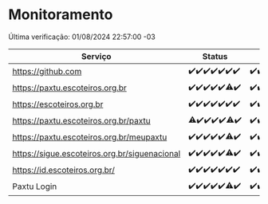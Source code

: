 # Monitoramento

Última verificação: 01/08/2024 22:57:00 -03

|Serviço|Status|Últimas 24h|
|---|---|---|
|https://github.com|<span title="2024-07-26: OK=24">✔️</span><span title="2024-07-27: OK=24">✔️</span><span title="2024-07-28: OK=23">✔️</span><span title="2024-07-29: OK=24">✔️</span><span title="2024-07-30: OK=24">✔️</span><span title="2024-07-31: OK=24">✔️</span><span title="2024-08-01: OK=1">✔️</span>|<span title="31/07/2024 23:04:00 -03 : 200">✔️</span><span title="01/08/2024 00:08:00 -03 : 200">✔️</span><span title="01/08/2024 01:09:00 -03 : 200">✔️</span><span title="01/08/2024 02:07:00 -03 : 200">✔️</span><span title="01/08/2024 03:10:00 -03 : 200">✔️</span><span title="01/08/2024 04:07:00 -03 : 200">✔️</span><span title="01/08/2024 05:10:00 -03 : 200">✔️</span><span title="01/08/2024 06:06:00 -03 : 200">✔️</span><span title="01/08/2024 07:07:00 -03 : 200">✔️</span><span title="01/08/2024 08:07:00 -03 : 200">✔️</span><span title="01/08/2024 09:13:00 -03 : 200">✔️</span><span title="01/08/2024 10:11:00 -03 : 200">✔️</span><span title="01/08/2024 11:07:00 -03 : 200">✔️</span><span title="01/08/2024 12:07:00 -03 : 200">✔️</span><span title="01/08/2024 13:08:00 -03 : 200">✔️</span><span title="01/08/2024 14:07:00 -03 : 200">✔️</span><span title="01/08/2024 15:09:00 -03 : 200">✔️</span><span title="01/08/2024 16:04:00 -03 : 200">✔️</span><span title="01/08/2024 17:08:00 -03 : 200">✔️</span><span title="01/08/2024 18:07:00 -03 : 200">✔️</span><span title="01/08/2024 19:06:00 -03 : 200">✔️</span><span title="01/08/2024 20:07:00 -03 : 200">✔️</span><span title="01/08/2024 21:34:00 -03 : 200">✔️</span><span title="01/08/2024 22:57:00 -03 : 200">✔️</span>|
|https://paxtu.escoteiros.org.br|<span title="2024-07-26: OK=24">✔️</span><span title="2024-07-27: OK=24">✔️</span><span title="2024-07-28: OK=23">✔️</span><span title="2024-07-29: OK=24">✔️</span><span title="2024-07-30: OK=24">✔️</span><span title="2024-07-31: OK=23, Falhas=1">⚠️</span><span title="2024-08-01: OK=1">✔️</span>|<span title="31/07/2024 23:04:00 -03 : 200">✔️</span><span title="01/08/2024 00:08:00 -03 : 200">✔️</span><span title="01/08/2024 01:09:00 -03 : 200">✔️</span><span title="01/08/2024 02:07:00 -03 : 200">✔️</span><span title="01/08/2024 03:10:00 -03 : 200">✔️</span><span title="01/08/2024 04:07:00 -03 : 200">✔️</span><span title="01/08/2024 05:10:00 -03 : 200">✔️</span><span title="01/08/2024 06:06:00 -03 : 200">✔️</span><span title="01/08/2024 07:07:00 -03 : 200">✔️</span><span title="01/08/2024 08:07:00 -03 : 200">✔️</span><span title="01/08/2024 09:13:00 -03 : 200">✔️</span><span title="01/08/2024 10:11:00 -03 : 200">✔️</span><span title="01/08/2024 11:07:00 -03 : 200">✔️</span><span title="01/08/2024 12:07:00 -03 : 200">✔️</span><span title="01/08/2024 13:08:00 -03 : 200">✔️</span><span title="01/08/2024 14:07:00 -03 : 200">✔️</span><span title="01/08/2024 15:09:00 -03 : 200">✔️</span><span title="01/08/2024 16:04:00 -03 : 200">✔️</span><span title="01/08/2024 17:08:00 -03 : 200">✔️</span><span title="01/08/2024 18:07:00 -03 : 200">✔️</span><span title="01/08/2024 19:06:00 -03 : 200">✔️</span><span title="01/08/2024 20:07:00 -03 : 200">✔️</span><span title="01/08/2024 21:34:00 -03 : 200">✔️</span><span title="01/08/2024 22:57:00 -03 : 200">✔️</span>|
|https://escoteiros.org.br|<span title="2024-07-26: OK=24">✔️</span><span title="2024-07-27: OK=24">✔️</span><span title="2024-07-28: OK=23">✔️</span><span title="2024-07-29: OK=24">✔️</span><span title="2024-07-30: OK=24">✔️</span><span title="2024-07-31: OK=24">✔️</span><span title="2024-08-01: OK=1">✔️</span>|<span title="31/07/2024 23:04:00 -03 : 200">✔️</span><span title="01/08/2024 00:08:00 -03 : 200">✔️</span><span title="01/08/2024 01:09:00 -03 : 200">✔️</span><span title="01/08/2024 02:07:00 -03 : 200">✔️</span><span title="01/08/2024 03:10:00 -03 : 200">✔️</span><span title="01/08/2024 04:07:00 -03 : 200">✔️</span><span title="01/08/2024 05:10:00 -03 : 200">✔️</span><span title="01/08/2024 06:06:00 -03 : 200">✔️</span><span title="01/08/2024 07:07:00 -03 : 200">✔️</span><span title="01/08/2024 08:07:00 -03 : 200">✔️</span><span title="01/08/2024 09:13:00 -03 : 200">✔️</span><span title="01/08/2024 10:11:00 -03 : 200">✔️</span><span title="01/08/2024 11:07:00 -03 : 200">✔️</span><span title="01/08/2024 12:07:00 -03 : 200">✔️</span><span title="01/08/2024 13:08:00 -03 : 200">✔️</span><span title="01/08/2024 14:07:00 -03 : 200">✔️</span><span title="01/08/2024 15:09:00 -03 : 200">✔️</span><span title="01/08/2024 16:04:00 -03 : 200">✔️</span><span title="01/08/2024 17:08:00 -03 : 200">✔️</span><span title="01/08/2024 18:07:00 -03 : 200">✔️</span><span title="01/08/2024 19:06:00 -03 : 200">✔️</span><span title="01/08/2024 20:07:00 -03 : 200">✔️</span><span title="01/08/2024 21:34:00 -03 : 200">✔️</span><span title="01/08/2024 22:57:00 -03 : 200">✔️</span>|
|https://paxtu.escoteiros.org.br/paxtu|<span title="2024-07-26: OK=23, Falhas=1">⚠️</span><span title="2024-07-27: OK=24">✔️</span><span title="2024-07-28: OK=23">✔️</span><span title="2024-07-29: OK=24">✔️</span><span title="2024-07-30: OK=24">✔️</span><span title="2024-07-31: OK=23, Falhas=1">⚠️</span><span title="2024-08-01: OK=1">✔️</span>|<span title="31/07/2024 23:04:00 -03 : 200">✔️</span><span title="01/08/2024 00:08:00 -03 : 200">✔️</span><span title="01/08/2024 01:09:00 -03 : 200">✔️</span><span title="01/08/2024 02:07:00 -03 : 200">✔️</span><span title="01/08/2024 03:10:00 -03 : 200">✔️</span><span title="01/08/2024 04:07:00 -03 : 200">✔️</span><span title="01/08/2024 05:10:00 -03 : 200">✔️</span><span title="01/08/2024 06:06:00 -03 : 200">✔️</span><span title="01/08/2024 07:07:00 -03 : 200">✔️</span><span title="01/08/2024 08:07:00 -03 : 200">✔️</span><span title="01/08/2024 09:13:00 -03 : 200">✔️</span><span title="01/08/2024 10:11:00 -03 : 200">✔️</span><span title="01/08/2024 11:07:00 -03 : 200">✔️</span><span title="01/08/2024 12:07:00 -03 : 200">✔️</span><span title="01/08/2024 13:08:00 -03 : 200">✔️</span><span title="01/08/2024 14:07:00 -03 : 200">✔️</span><span title="01/08/2024 15:09:00 -03 : 200">✔️</span><span title="01/08/2024 16:04:00 -03 : 200">✔️</span><span title="01/08/2024 17:08:00 -03 : 200">✔️</span><span title="01/08/2024 18:07:00 -03 : 200">✔️</span><span title="01/08/2024 19:06:00 -03 : 200">✔️</span><span title="01/08/2024 20:07:00 -03 : 200">✔️</span><span title="01/08/2024 21:34:00 -03 : 200">✔️</span><span title="01/08/2024 22:57:00 -03 : 200">✔️</span>|
|https://paxtu.escoteiros.org.br/meupaxtu|<span title="2024-07-26: OK=24">✔️</span><span title="2024-07-27: OK=24">✔️</span><span title="2024-07-28: OK=23">✔️</span><span title="2024-07-29: OK=24">✔️</span><span title="2024-07-30: OK=24">✔️</span><span title="2024-07-31: OK=23, Falhas=1">⚠️</span><span title="2024-08-01: OK=1">✔️</span>|<span title="31/07/2024 23:04:00 -03 : 200">✔️</span><span title="01/08/2024 00:08:00 -03 : 200">✔️</span><span title="01/08/2024 01:09:00 -03 : 200">✔️</span><span title="01/08/2024 02:07:00 -03 : 200">✔️</span><span title="01/08/2024 03:10:00 -03 : 200">✔️</span><span title="01/08/2024 04:07:00 -03 : 200">✔️</span><span title="01/08/2024 05:10:00 -03 : 200">✔️</span><span title="01/08/2024 06:06:00 -03 : 200">✔️</span><span title="01/08/2024 07:07:00 -03 : 200">✔️</span><span title="01/08/2024 08:07:00 -03 : 200">✔️</span><span title="01/08/2024 09:13:00 -03 : 200">✔️</span><span title="01/08/2024 10:11:00 -03 : 200">✔️</span><span title="01/08/2024 11:07:00 -03 : 200">✔️</span><span title="01/08/2024 12:07:00 -03 : 200">✔️</span><span title="01/08/2024 13:08:00 -03 : 200">✔️</span><span title="01/08/2024 14:07:00 -03 : 200">✔️</span><span title="01/08/2024 15:09:00 -03 : 200">✔️</span><span title="01/08/2024 16:04:00 -03 : 200">✔️</span><span title="01/08/2024 17:08:00 -03 : 200">✔️</span><span title="01/08/2024 18:07:00 -03 : 200">✔️</span><span title="01/08/2024 19:06:00 -03 : 200">✔️</span><span title="01/08/2024 20:07:00 -03 : 200">✔️</span><span title="01/08/2024 21:34:00 -03 : 200">✔️</span><span title="01/08/2024 22:57:00 -03 : 200">✔️</span>|
|https://sigue.escoteiros.org.br/siguenacional|<span title="2024-07-26: OK=24">✔️</span><span title="2024-07-27: OK=24">✔️</span><span title="2024-07-28: OK=23">✔️</span><span title="2024-07-29: OK=24">✔️</span><span title="2024-07-30: OK=24">✔️</span><span title="2024-07-31: OK=23, Falhas=1">⚠️</span><span title="2024-08-01: OK=1">✔️</span>|<span title="31/07/2024 23:04:00 -03 : 200">✔️</span><span title="01/08/2024 00:08:00 -03 : 200">✔️</span><span title="01/08/2024 01:09:00 -03 : 200">✔️</span><span title="01/08/2024 02:07:00 -03 : 200">✔️</span><span title="01/08/2024 03:10:00 -03 : 200">✔️</span><span title="01/08/2024 04:07:00 -03 : 200">✔️</span><span title="01/08/2024 05:10:00 -03 : 200">✔️</span><span title="01/08/2024 06:06:00 -03 : 200">✔️</span><span title="01/08/2024 07:07:00 -03 : 200">✔️</span><span title="01/08/2024 08:07:00 -03 : 200">✔️</span><span title="01/08/2024 09:13:00 -03 : 200">✔️</span><span title="01/08/2024 10:11:00 -03 : 200">✔️</span><span title="01/08/2024 11:07:00 -03 : 200">✔️</span><span title="01/08/2024 12:07:00 -03 : 200">✔️</span><span title="01/08/2024 13:08:00 -03 : 200">✔️</span><span title="01/08/2024 14:07:00 -03 : 200">✔️</span><span title="01/08/2024 15:09:00 -03 : 200">✔️</span><span title="01/08/2024 16:04:00 -03 : 200">✔️</span><span title="01/08/2024 17:08:00 -03 : 200">✔️</span><span title="01/08/2024 18:07:00 -03 : 200">✔️</span><span title="01/08/2024 19:06:00 -03 : 200">✔️</span><span title="01/08/2024 20:07:00 -03 : 200">✔️</span><span title="01/08/2024 21:34:00 -03 : 200">✔️</span><span title="01/08/2024 22:57:00 -03 : 200">✔️</span>|
|https://id.escoteiros.org.br/|<span title="2024-07-26: OK=24">✔️</span><span title="2024-07-27: OK=24">✔️</span><span title="2024-07-28: OK=23">✔️</span><span title="2024-07-29: OK=24">✔️</span><span title="2024-07-30: OK=24">✔️</span><span title="2024-07-31: OK=24">✔️</span><span title="2024-08-01: OK=1">✔️</span>|<span title="31/07/2024 23:04:00 -03 : 200">✔️</span><span title="01/08/2024 00:08:00 -03 : 200">✔️</span><span title="01/08/2024 01:09:00 -03 : 200">✔️</span><span title="01/08/2024 02:07:00 -03 : 200">✔️</span><span title="01/08/2024 03:10:00 -03 : 200">✔️</span><span title="01/08/2024 04:07:00 -03 : 200">✔️</span><span title="01/08/2024 05:10:00 -03 : 200">✔️</span><span title="01/08/2024 06:06:00 -03 : 200">✔️</span><span title="01/08/2024 07:07:00 -03 : 200">✔️</span><span title="01/08/2024 08:07:00 -03 : 200">✔️</span><span title="01/08/2024 09:13:00 -03 : 200">✔️</span><span title="01/08/2024 10:11:00 -03 : 200">✔️</span><span title="01/08/2024 11:07:00 -03 : 200">✔️</span><span title="01/08/2024 12:07:00 -03 : 200">✔️</span><span title="01/08/2024 13:08:00 -03 : 200">✔️</span><span title="01/08/2024 14:07:00 -03 : 200">✔️</span><span title="01/08/2024 15:09:00 -03 : 200">✔️</span><span title="01/08/2024 16:04:00 -03 : 200">✔️</span><span title="01/08/2024 17:08:00 -03 : 200">✔️</span><span title="01/08/2024 18:07:00 -03 : 200">✔️</span><span title="01/08/2024 19:06:00 -03 : 200">✔️</span><span title="01/08/2024 20:07:00 -03 : 200">✔️</span><span title="01/08/2024 21:34:00 -03 : 200">✔️</span><span title="01/08/2024 22:57:00 -03 : 200">✔️</span>|
|Paxtu Login|<span title="2024-07-26: OK=24">✔️</span><span title="2024-07-27: OK=24">✔️</span><span title="2024-07-28: OK=23">✔️</span><span title="2024-07-29: OK=24">✔️</span><span title="2024-07-30: OK=24">✔️</span><span title="2024-07-31: OK=23, Falhas=1">⚠️</span><span title="2024-08-01: OK=1">✔️</span>|<span title="31/07/2024 23:04:00 -03 : 200">✔️</span><span title="01/08/2024 00:08:00 -03 : 200">✔️</span><span title="01/08/2024 01:09:00 -03 : 200">✔️</span><span title="01/08/2024 02:07:00 -03 : 200">✔️</span><span title="01/08/2024 03:10:00 -03 : 200">✔️</span><span title="01/08/2024 04:07:00 -03 : 200">✔️</span><span title="01/08/2024 05:10:00 -03 : 200">✔️</span><span title="01/08/2024 06:06:00 -03 : 200">✔️</span><span title="01/08/2024 07:07:00 -03 : 200">✔️</span><span title="01/08/2024 08:07:00 -03 : 200">✔️</span><span title="01/08/2024 09:13:00 -03 : 200">✔️</span><span title="01/08/2024 10:11:00 -03 : 200">✔️</span><span title="01/08/2024 11:07:00 -03 : 200">✔️</span><span title="01/08/2024 12:07:00 -03 : 200">✔️</span><span title="01/08/2024 13:08:00 -03 : 200">✔️</span><span title="01/08/2024 14:07:00 -03 : 200">✔️</span><span title="01/08/2024 15:09:00 -03 : 200">✔️</span><span title="01/08/2024 16:04:00 -03 : 200">✔️</span><span title="01/08/2024 17:08:00 -03 : 200">✔️</span><span title="01/08/2024 18:07:00 -03 : 200">✔️</span><span title="01/08/2024 19:06:00 -03 : 200">✔️</span><span title="01/08/2024 20:07:00 -03 : 200">✔️</span><span title="01/08/2024 21:34:00 -03 : 200">✔️</span><span title="01/08/2024 22:57:00 -03 : 200">✔️</span>|
